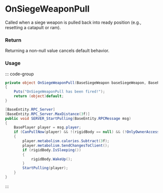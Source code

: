 # OnSiegeWeaponPull
<Badge type="info" text="Primitive"/>[<Badge type="danger" text="Carbon Compatible"/>](https://github.com/CarbonCommunity/Carbon)[<Badge type="warning" text="Oxide Compatible"/>](https://github.com/OxideMod/Oxide.Rust)
Called when a siege weapon is pulled back into ready position (e.g., resetting a catapult or ram).

### Return
Returning a non-null value cancels default behavior.

### Usage
::: code-group
```csharp [Example]
private object OnSiegeWeaponPull(BaseSiegeWeapon baseSiegeWeapon, BasePlayer player)
{
	Puts("OnSiegeWeaponPull has been fired!");
	return (object)default;
}
```
```csharp [Source — Assembly-CSharp @ BaseSiegeWeapon]
[BaseEntity.RPC_Server]
[BaseEntity.RPC_Server.MaxDistance(3f)]
public void SERVER_StartPulling(BaseEntity.RPCMessage msg)
{
	BasePlayer player = msg.player;
	if (CanPullNow(player) && !(rigidBody == null) && (!OnlyOwnerAccessible() || !(player != creatorEntity)))
	{
		player.metabolism.calories.Subtract(3f);
		player.metabolism.SendChangesToClient();
		if (rigidBody.IsSleeping())
		{
			rigidBody.WakeUp();
		}
		StartPulling(player);
	}
}

```
:::
